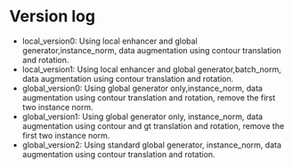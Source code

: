 # Version log
  * local_version0: Using local enhancer and global generator,instance_norm, data augmentation using contour translation and rotation.
  * local_version1: Using local enhancer and global generator,batch_norm, data augmentation using contour translation and rotation.
  * global_version0: Using global generator only,instance_norm, data augmentation using contour translation and rotation, remove the first two instance norm.
  * global_version1: Using global generator only, instance_norm, data augmentation using contour and gt translation and rotation, remove the first two instance norm.
  * global_version2: Using standard global generator, instance_norm, data augmentation using contour translation and rotation.
